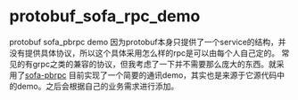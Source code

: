 # protobuf_sofa_rpc_demo
protobuf sofa_pbrpc demo
因为protobuf本身只提供了一个service的结构，并没有提供具体协议，所以这个具体采用怎么样的rpc是可以由每个人自己定的。
常见的有grpc之类的兼容的协议，但我考虑了一下并不需要那么庞大的东西。就采用了[sofa-pbrpc](https://github.com/baidu/sofa-pbrpc)
目前实现了一个简要的通讯demo，其实也是来源于它源代码中的demo。之后会根据自己的业务需求进行添加。
